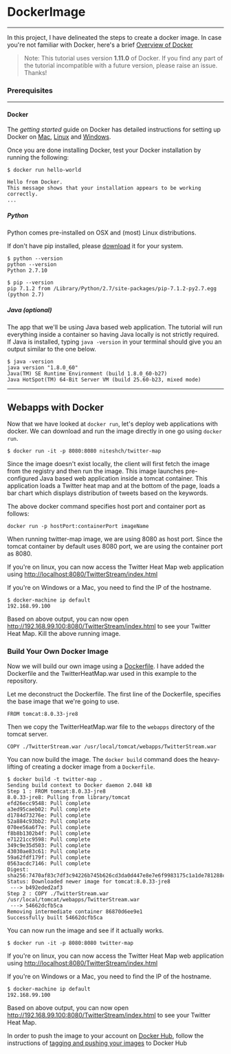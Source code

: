 # DockerImage
-------------
In this project, I have delineated the steps to create a docker image. In case you're not familiar with Docker, here's a brief [Overview of Docker](https://docs.docker.com/engine/understanding-docker/)

> Note: This tutorial uses version **1.11.0** of Docker. If you find any part of the tutorial incompatible with a future version, please raise an issue. Thanks!


### Prerequisites
-----------------
#### Docker
The *getting started* guide on Docker has detailed instructions for setting up Docker on [Mac](http://docs.docker.com/mac/step_one/), [Linux](http://docs.docker.com/linux/step_one/) and [Windows](http://docs.docker.com/windows/step_one/).

Once you are done installing Docker, test your Docker installation by running the following:
```
$ docker run hello-world

Hello from Docker.
This message shows that your installation appears to be working correctly.
...
```

##### Python
Python comes pre-installed on OSX and (most) Linux distributions.

If don't have pip installed, please [download](http://pip.readthedocs.org/en/stable/installing/) it for your system.
```
$ python --version
python --version
Python 2.7.10

$ pip --version
pip 7.1.2 from /Library/Python/2.7/site-packages/pip-7.1.2-py2.7.egg (python 2.7)
```
##### Java (optional)
The app that we'll be using Java based web application. The tutorial will run everything inside a container so having Java locally is not strictly required. If Java is installed, typing `java -version` in your terminal should give you an output similar to the one below.

```
$ java -version
java version "1.8.0_60"
Java(TM) SE Runtime Environment (build 1.8.0_60-b27)
Java HotSpot(TM) 64-Bit Server VM (build 25.60-b23, mixed mode)
```
___________

## Webapps with Docker
Now that we have looked at `docker run`, let's deploy web applications with docker. We can download and run the image directly in one go using `docker run`.

```
$ docker run -it -p 8080:8080 niteshch/twitter-map
```
Since the image doesn't exist locally, the client will first fetch the image from the registry and then run the image. This image launches pre-configured Java based web application inside a tomcat container. This application loads a Twitter heat map and at the bottom of the page, loads a bar chart which displays distribution of tweets based on the keywords.

The above docker command specifies host port and container port as follows: 
```
docker run -p hostPort:containerPort imageName
```
When running twitter-map image, we are using 8080 as host port. Since the tomcat container by default uses 8080 port, we are using the container port as 8080.

If you're on linux, you can now access the Twitter Heat Map web application using [http://localhost:8080/TwitterStream/index.html](http://localhost:8080/TwitterStream/index.html)

If you're on Windows or a Mac, you need to find the IP of the hostname.

```
$ docker-machine ip default
192.168.99.100
```
Based on above output, you can now open http://192.168.99.100:8080/TwitterStream/index.html to see your Twitter Heat Map.
Kill the above running image.

### Build Your Own Docker Image
Now we will build our own image using a [Dockerfile](https://docs.docker.com/engine/reference/builder/). I have added the Dockerfile and the TwitterHeatMap.war used in this example to the repository.

Let me deconstruct the Dockerfile. The first line of the Dockerfile, specifies the base image that we're going to use.
```
FROM tomcat:8.0.33-jre8
```
Then we copy the TwitterHeatMap.war file to the `webapps` directory of the tomcat server.
```
COPY ./TwitterStream.war /usr/local/tomcat/webapps/TwitterStream.war
```
You can now build the image. The `docker build` command does the heavy-lifting of creating a docker image from a `Dockerfile`.

```
$ docker build -t twitter-map .
Sending build context to Docker daemon 2.048 kB
Step 1 : FROM tomcat:8.0.33-jre8
8.0.33-jre8: Pulling from library/tomcat
efd26ecc9548: Pull complete 
a3ed95caeb02: Pull complete 
d1784d73276e: Pull complete 
52a884c93bb2: Pull complete 
070ee56a6f7e: Pull complete 
f8b8b1302b4f: Pull complete 
e71221cc9598: Pull complete 
349c9e35d503: Pull complete 
43030ae83c61: Pull complete 
59a62fdf179f: Pull complete 
0563acdc7146: Pull complete 
Digest: sha256:7470af83c7df3c94226b745b626cd3da0d447e8e7e6f9983175c1a1de781288c
Status: Downloaded newer image for tomcat:8.0.33-jre8
 ---> b492eded2af3
Step 2 : COPY ./TwitterStream.war /usr/local/tomcat/webapps/TwitterStream.war
 ---> 54662dcfb5ca
Removing intermediate container 86870d6ee9e1
Successfully built 54662dcfb5ca
```

You can now run the image and see if it actually works.
```
$ docker run -it -p 8080:8080 twitter-map
```

If you're on linux, you can now access the Twitter Heat Map web application using [http://localhost:8080/TwitterStream/index.html](http://localhost:8080/TwitterStream/index.html)

If you're on Windows or a Mac, you need to find the IP of the hostname.

```
$ docker-machine ip default
192.168.99.100
```
Based on above output, you can now open http://192.168.99.100:8080/TwitterStream/index.html to see your Twitter Heat Map.

In order to push the image to your account on [Docker Hub](https://docs.docker.com/linux/step_five/), follow the instructions of [tagging and pushing your images](https://docs.docker.com/linux/step_six/) to Docker Hub
